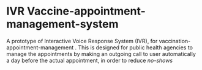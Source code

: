 # IVR Vaccine-appointment-management-system
A prototype of Interactive Voice Response System (IVR), for vaccination-appointment-management . This is designed for public health agencies to manage the appointments by making an outgoing call to user automatically a day before the actual appointment, in order to reduce *no-shows*
